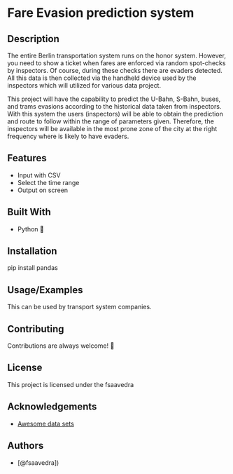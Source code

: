 # Fare Evasion prediction system


## Description

The entire Berlin transportation system runs on the honor system. However, you need to show a ticket when fares are enforced via random spot-checks by inspectors. Of course, during these checks there are evaders detected. All this data is then collected via the handheld device used by the inspectors which will utilized for various data project.


This project will have the capability to predict the U-Bahn, S-Bahn, buses, and trams evasions according to the historical data taken from inspectors. With this system the users (inspectors) will be able to obtain the prediction and route to follow within the range of parameters given. Therefore, the inspectors will be available in the most prone zone of the city at the right frequency where is likely to have evaders.

## Features

- Input with CSV
- Select the time range
- Output on screen

## Built With
- Python :snake:
  
## Installation

pip install pandas
    
## Usage/Examples

This can be used by transport system companies.

## Contributing

Contributions are always welcome! :slightly_smiling_face:

## License

This project is licensed under the fsaavedra

## Acknowledgements

 - [Awesome data sets](https://www.kaggle.com/)


## Authors

- [@fsaavedra])

